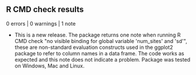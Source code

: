 ## R CMD check results

0 errors | 0 warnings | 1 note

* This is a new release. The package returns one note when running  R CMD check "no visible binding for global variable 'num_sites' and 'sd'", these are non-standard evaluation constructs used in the ggplot2 package to refer to column names in a data frame. The code works as expected and this note does not indicate a problem. Package was tested on Windows, Mac and Linux.
